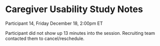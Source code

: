 Caregiver Usability Study Notes
=============================================

Participant 14, Friday December 18, 2:00pm ET 

Participant did not show up 13 minutes into the session. Recruiting team contacted them to cancel/reschedule.
